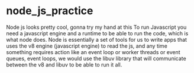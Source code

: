 # node_js_practice

Node js looks pretty cool, gonna try my hand at this
To run Javascript you need a javascript engine and a runtime to be able to run the code, which is what node does. 
Node is essentially a set of tools for us to write apps that uses the v8 engine (javascript engine) to read the js, and any time something requires action like an event loop or worker threads or event queues, event loops, we would use the libuv library that will communicate between the v8 and libuv to be able to run it all. 

